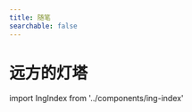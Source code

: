 ```yaml
---
title: 随笔
searchable: false
---
```


<h1 className="text-center font-extrabold md:text-5xl mt-8 pb-6">远方的灯塔</h1>

import IngIndex from '../components/ing-index'

<IngIndex />